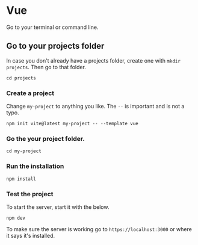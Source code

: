 # Vue

Go to your terminal or command line.

## Go to your projects folder

In case you don't already have a projects folder, create one with `mkdir projects`. Then go to that folder.

```
cd projects
```

### Create a project

Change `my-project` to anything you like. The `--` is important and is not a typo.

```
npm init vite@latest my-project -- --template vue
```

### Go the your project folder.

```
cd my-project
```

### Run the installation

```
npm install
```

### Test the project

To start the server, start it with the below.

```
npm dev
```

To make sure the server is working go to `https://localhost:3000` or where it says it's installed.
